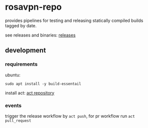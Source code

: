# rosavpn-repo

provides pipelines for testing and releasing statically compiled builds tagged by date.

see releases and binaries: [releases](https://github.com/brsyuksel/rosavpn-repo/releases)

## development

### requirements

ubuntu:
```
sudo apt install -y build-essentail
```

install act: [act repository](https://github.com/nektos/act)

### events

trigger the release workflow by `act push`, for pr workflow run `act pull_request`
